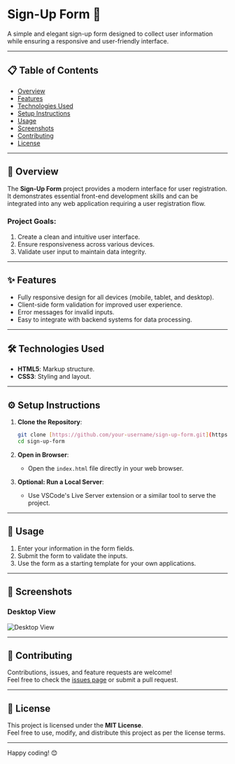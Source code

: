 
# Sign-Up Form 🚀

A simple and elegant sign-up form designed to collect user information while ensuring a responsive and user-friendly interface.

---

## 📋 Table of Contents

- [Overview](#overview)
- [Features](#features)
- [Technologies Used](#technologies-used)
- [Setup Instructions](#setup-instructions)
- [Usage](#usage)
- [Screenshots](#screenshots)
- [Contributing](#contributing)
- [License](#license)

---

## 🌟 Overview

The **Sign-Up Form** project provides a modern interface for user registration. It demonstrates essential front-end development skills and can be integrated into any web application requiring a user registration flow.

### Project Goals:
1. Create a clean and intuitive user interface.
2. Ensure responsiveness across various devices.
3. Validate user input to maintain data integrity.

---

## ✨ Features

- Fully responsive design for all devices (mobile, tablet, and desktop).
- Client-side form validation for improved user experience.
- Error messages for invalid inputs.
- Easy to integrate with backend systems for data processing.

---

## 🛠 Technologies Used

- **HTML5**: Markup structure.
- **CSS3**: Styling and layout.

---

## ⚙️ Setup Instructions

1. **Clone the Repository**:
   ```bash
   git clone [https://github.com/your-username/sign-up-form.git](https://github.com/fabortwell/sign-up)
   cd sign-up-form
   ```

2. **Open in Browser**:
   - Open the `index.html` file directly in your web browser.

3. **Optional: Run a Local Server**:
   - Use VSCode's Live Server extension or a similar tool to serve the project.

---

## 🚀 Usage

1. Enter your information in the form fields.
2. Submit the form to validate the inputs.
3. Use the form as a starting template for your own applications.

---

## 📸 Screenshots


### Desktop View
![Desktop View](![image](https://github.com/user-attachments/assets/ea309d2b-70b2-4e38-ac56-f23e63040608)
)

---

## 🤝 Contributing

Contributions, issues, and feature requests are welcome!  
Feel free to check the [issues page](#) or submit a pull request.

---

## 📄 License

This project is licensed under the **MIT License**.  
Feel free to use, modify, and distribute this project as per the license terms.

---

Happy coding! 😊
